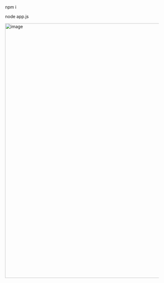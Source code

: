 npm i 

node app.js 

<img width="1229" height="835" alt="image" src="https://github.com/user-attachments/assets/44484577-5bcc-4b9d-8cd7-c1139c59f9e3" />
